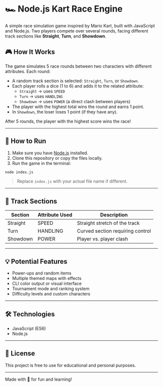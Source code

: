 
# 🏎️ Node.js Kart Race Engine

A simple race simulation game inspired by Mario Kart, built with JavaScript and Node.js. Two players compete over several rounds, facing different track sections like **Straight**, **Turn**, and **Showdown**.

## 🎮 How It Works

The game simulates 5 race rounds between two characters with different attributes. Each round:

- A random track section is selected: `Straight`, `Turn`, or `Showdown`.
- Each player rolls a dice (1 to 6) and adds it to the related attribute:
  - `Straight` → uses `SPEED`
  - `Turn` → uses `HANDLING`
  - `Showdown` → uses `POWER` (a direct clash between players)
- The player with the highest total wins the round and earns 1 point.
- In `Showdown`, the loser loses 1 point (if they have any).

After 5 rounds, the player with the highest score wins the race!

---

## 🚀 How to Run

1. Make sure you have [Node.js](https://nodejs.org/) installed.
2. Clone this repository or copy the files locally.
3. Run the game in the terminal:

```bash
node index.js
```

> Replace `index.js` with your actual file name if different.

---

## 🧩 Track Sections

| Section   | Attribute Used | Description                          |
|-----------|----------------|--------------------------------------|
| Straight  | SPEED          | Straight stretch of the track        |
| Turn      | HANDLING       | Curved section requiring control     |
| Showdown  | POWER          | Player vs. player clash              |

---

## 💡 Potential Features

- Power-ups and random items
- Multiple themed maps with effects
- CLI color output or visual interface
- Tournament mode and ranking system
- Difficulty levels and custom characters

---


## 🛠️ Technologies

- JavaScript (ES6)
- Node.js

---

## 📄 License

This project is free to use for educational and personal purposes.

---

Made with 💙 for fun and learning!